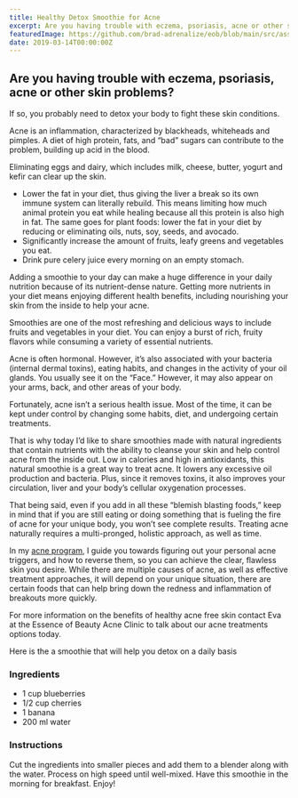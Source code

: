 ```yaml
---
title: Healthy Detox Smoothie for Acne
excerpt: Are you having trouble with eczema, psoriasis, acne or other skin problems? If so, you probably need to detox your body to fight these skin conditions.
featuredImage: https://github.com/brad-adrenalize/eob/blob/main/src/assets/images/detox-smoothie.jpg?raw=true
date: 2019-03-14T00:00:00Z
---
```


## Are you having trouble with eczema, psoriasis, acne or other skin problems?

 If so, you probably need to detox your body to fight these skin conditions.
 
Acne is an inflammation, characterized by blackheads, whiteheads and pimples. A diet of high protein, fats, and “bad” sugars can contribute to the problem, building up acid in the blood.

Eliminating eggs and dairy, which includes milk, cheese, butter, yogurt and kefir can clear up the skin.

- Lower the fat in your diet, thus giving the liver a break so its own immune system can literally rebuild. This means limiting how much animal protein you eat while healing because all this protein is also high in fat. The same goes for plant foods: lower the fat in your diet by reducing or eliminating oils, nuts, soy, seeds, and avocado.
- Significantly increase the amount of fruits, leafy greens and vegetables you eat.
- Drink pure celery juice every morning on an empty stomach.

Adding a smoothie to your day can make a huge difference in your daily nutrition because of its nutrient-dense nature. Getting more nutrients in your diet means enjoying different health benefits, including nourishing your skin from the inside to help your acne.

Smoothies are one of the most refreshing and delicious ways to include fruits and vegetables in your diet. You can enjoy a burst of rich, fruity flavors while consuming a variety of essential nutrients.

Acne is often hormonal. However, it’s also associated with your bacteria (internal dermal toxins), eating habits, and changes in the activity of your oil glands. You usually see it on the “Face.” However, it may also appear on your arms, back, and other areas of your body.

Fortunately, acne isn’t a serious health issue. Most of the time, it can be kept under control by changing some habits, diet, and undergoing certain treatments.

That is why today I’d like to share smoothies made with natural ingredients that contain nutrients with the ability to cleanse your skin and help control acne from the inside out. Low in calories and high in antioxidants, this natural smoothie is a great way to treat acne. It lowers any excessive oil production and bacteria. Plus, since it removes toxins, it also improves your circulation, liver and your body’s cellular oxygenation processes.

That being said, even if you add in all these “blemish blasting foods,” keep in mind that if you are still eating or doing something that is fueling the fire of acne for your unique body, you won’t see complete results. Treating acne naturally requires a multi-pronged, holistic approach, as well as time.

In my [acne program](https://www.essenceofbeauty.ca/holistic-acne-clinic-ottawa/ "Holistic Acne Program"), I guide you towards figuring out your personal acne triggers, and how to reverse them, so you can achieve the clear, flawless skin you desire. While there are multiple causes of acne, as well as effective treatment approaches, it will depend on your unique situation, there are certain foods that can help bring down the redness and inflammation of breakouts more quickly.

For more information on the benefits of healthy acne free skin contact Eva at the Essence of Beauty Acne Clinic to talk about our acne treatments options today.

Here is the a smoothie that will help you detox on a daily basis

### Ingredients

- 1 cup blueberries
- 1/2 cup cherries
- 1 banana
- 200 ml water

### Instructions

Cut the ingredients into smaller pieces and add them to a blender along with the water. Process on high speed until well-mixed. Have this smoothie in the morning for breakfast. Enjoy!